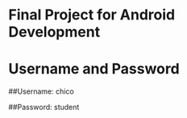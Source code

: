# Final Project for Android Development

# Username and Password
##Username: 
chico

##Password: 
student
